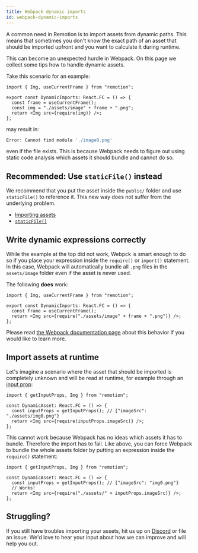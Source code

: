 ```yaml
---
title: Webpack dynamic imports
id: webpack-dynamic-imports
---
```


A common need in Remotion is to import assets from dynamic paths. This means that sometimes you don't know the exact path of an asset that should be imported upfront and you want to calculate it during runtime.

This can become an unexpected hurdle in Webpack. On this page we collect some tips how to handle dynamic assets.

Take this scenario for an example:

```tsx twoslash
import { Img, useCurrentFrame } from "remotion";

export const DynamicImports: React.FC = () => {
  const frame = useCurrentFrame();
  const img = "./assets/image" + frame + ".png";
  return <Img src={require(img)} />;
};
```

may result in:

```bash
Error: Cannot find module './image0.png'
```

even if the file exists. This is because Webpack needs to figure out using static code analysis which assets it should bundle and cannot do so.

## Recommended: Use `staticFile()` instead

We recommend that you put the asset inside the `public/` folder and use `staticFile()` to reference it. This new way does not suffer from the underlying problem.

- [Importing assets](/docs/assets)
- [`staticFile()`](/docs/staticfile)

## Write dynamic expressions correctly

While the example at the top did not work, Webpck is smart enough to do so if you place your expression inside the `require()` or `import()` statement. In this case, Webpack will automatically bundle all `.png` files in the `assets/image` folder even if the asset is never used.

The following **does** work:

```tsx twoslash
import { Img, useCurrentFrame } from "remotion";

export const DynamicImports: React.FC = () => {
  const frame = useCurrentFrame();
  return <Img src={require("./assets/image" + frame + ".png")} />;
};
```

Please read [the Webpack documentation page](https://webpack.js.org/api/module-methods/#dynamic-expressions-in-import) about this behavior if you would like to learn more.

## Import assets at runtime

Let's imagine a scenario where the asset that should be imported is completely unknown and will be read at runtime, for example through an [input prop](/docs/get-input-props):

```tsx twoslash
import { getInputProps, Img } from "remotion";

const DynamicAsset: React.FC = () => {
  const inputProps = getInputProps(); // {"imageSrc": "./assets/img0.png"}
  return <Img src={require(inputProps.imageSrc)} />;
};
```

This cannot work because Webpack has no ideas which assets it has to bundle. Therefore the import has to fail.
Like above, you can force Webpack to bundle the whole assets folder by putting an expression inside the `require()` statement:

```tsx twoslash
import { getInputProps, Img } from "remotion";

const DynamicAsset: React.FC = () => {
  const inputProps = getInputProps(); // {"imageSrc": "img0.png"}
  // Works!
  return <Img src={require("./assets/" + inputProps.imageSrc)} />;
};
```

## Struggling?

If you still have troubles importing your assets, hit us up on [Discord](https://remotion.dev/discord) or file an issue. We'd love to hear your input about how we can improve and will help you out.
